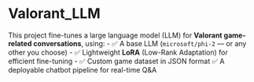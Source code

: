 # Valorant_LLM
This project fine-tunes a large language model (LLM) for **Valorant game-related conversations**, using: - ✅ A base LLM (`microsoft/phi-2` — or any other you choose) - ✅ Lightweight **LoRA** (Low-Rank Adaptation) for efficient fine-tuning - ✅ Custom game dataset in JSON format ✅ A deployable chatbot pipeline for real-time Q&amp;A
